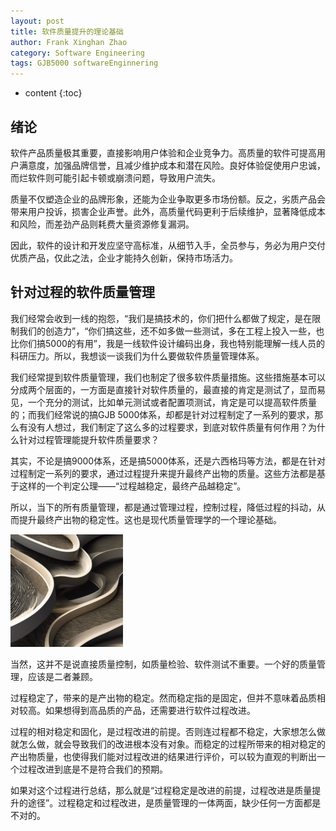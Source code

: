 ```yaml
---
layout: post
title: 软件质量提升的理论基础
author: Frank Xinghan Zhao
category: Software Engineering
tags: GJB5000 softwareEnginnering
---
```


* content
{:toc}





## 绪论

软件产品质量极其重要，直接影响用户体验和企业竞争力。高质量的软件可提高用户满意度，加强品牌信誉，且减少维护成本和潜在风险。良好体验促使用户忠诚，而烂软件则可能引起卡顿或崩溃问题，导致用户流失。

质量不仅塑造企业的品牌形象，还能为企业争取更多市场份额。反之，劣质产品会带来用户投诉，损害企业声誉。此外，高质量代码更利于后续维护，显著降低成本和风险，而差劲产品则耗费大量资源修复漏洞。

因此，软件的设计和开发应坚守高标准，从细节入手，全员参与，务必为用户交付优质产品，仅此之法，企业才能持久创新，保持市场活力。

## 针对过程的软件质量管理

我们经常会收到一线的抱怨，“我们是搞技术的，你们把什么都做了规定，是在限制我们的创造力”，“你们搞这些，还不如多做一些测试，多在工程上投入一些，也比你们搞5000的有用”，我是一线软件设计编码出身，我也特别能理解一线人员的科研压力。所以，我想谈一谈我们为什么要做软件质量管理体系。

我们经常提到软件质量管理，我们也制定了很多软件质量措施。这些措施基本可以分成两个层面的，一方面是直接针对软件质量的，最直接的肯定是测试了，显而易见，一个充分的测试，比如单元测试或者配置项测试，肯定是可以提高软件质量的；而我们经常说的搞GJB 5000体系，却都是针对过程制定了一系列的要求，那么有没有人想过，我们制定了这么多的过程要求，到底对软件质量有何作用？为什么针对过程管理能提升软件质量要求？

其实，不论是搞9000体系，还是搞5000体系，还是六西格玛等方法，都是在针对过程制定一系列的要求，通过过程提升来提升最终产出物的质量。这些方法都是基于这样的一个判定公理——“过程越稳定，最终产品越稳定”。

所以，当下的所有质量管理，都是通过管理过程，控制过程，降低过程的抖动，从而提升最终产出物的稳定性。这也是现代质量管理学的一个理论基础。

![alt text](image.png)

当然，这并不是说直接质量控制，如质量检验、软件测试不重要。一个好的质量管理，应该是二者兼顾。

过程稳定了，带来的是产出物的稳定。然而稳定指的是固定，但并不意味着品质相对较高。如果想得到高品质的产品，还需要进行软件过程改进。

过程的相对稳定和固化，是过程改进的前提。否则连过程都不稳定，大家想怎么做就怎么做，就会导致我们的改进根本没有对象。而稳定的过程所带来的相对稳定的产出物质量，也使得我们能对过程改进的结果进行评价，可以较为直观的判断出一个过程改进到底是不是符合我们的预期。

如果对这个过程进行总结，那么就是“过程稳定是改进的前提，过程改进是质量提升的途径”。过程稳定和过程改进，是质量管理的一体两面，缺少任何一方面都是不对的。







